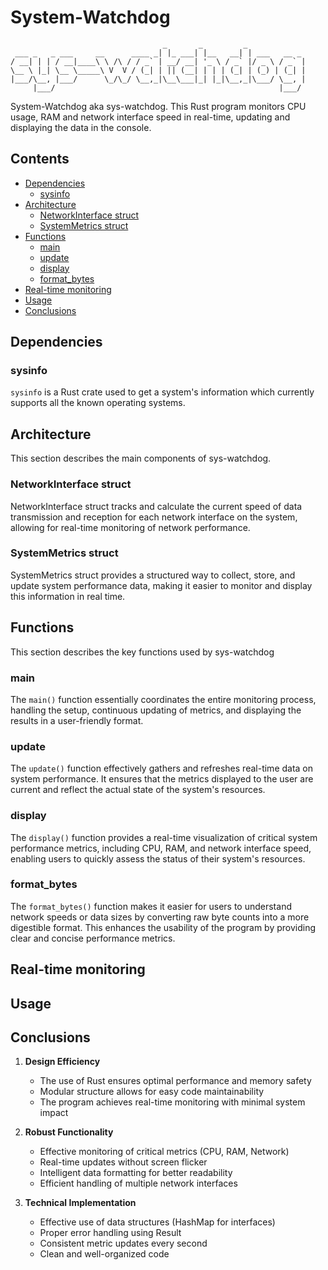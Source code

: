 # System-Watchdog

```
                                  _       _         _             
 ___ _   _ ___     __      ____ _| |_ ___| |__   __| | ___   __ _ 
/ __| | | / __|____\ \ /\ / / _` | __/ __| '_ \ / _` |/ _ \ / _` |
\__ \ |_| \__ \_____\ V  V / (_| | || (__| | | | (_| | (_) | (_| |
|___/\__, |___/      \_/\_/ \__,_|\__\___|_| |_|\__,_|\___/ \__, |
     |___/                                                  |___/ 
```

System-Watchdog aka sys-watchdog. This Rust program monitors CPU usage, RAM and network interface speed in real-time, updating and displaying the data in the console.

## Contents

- [Dependencies](#dependencies)
    - [sysinfo](#sysinfo)
- [Architecture](#architecture)
    - [NetworkInterface struct](#networkinterface-struct)
    - [SystemMetrics struct](#systemmetrics-struct)
- [Functions](#functions)
    - [main](#main)
    - [update](#update)
    - [display](#display)
    - [format_bytes](#format_bytes)
- [Real-time monitoring](#real-time-monitoring)
- [Usage](#usage)
- [Conclusions](#conclusions)

## Dependencies

### sysinfo

`sysinfo` is a Rust crate used to get a system's information which currently supports all the known operating systems.

## Architecture

This section describes the main components of sys-watchdog.

### NetworkInterface struct

NetworkInterface struct tracks and calculate the current speed of data transmission and reception for each network interface on the system, allowing for real-time monitoring of network performance.

### SystemMetrics struct

SystemMetrics struct provides a structured way to collect, store, and update system performance data, making it easier to monitor and display this information in real time.

## Functions

This section describes the key functions used by sys-watchdog

### main

The `main()` function essentially coordinates the entire monitoring process, handling the setup, continuous updating of metrics, and displaying the results in a user-friendly format.

### update

The `update()` function effectively gathers and refreshes real-time data on system performance. It ensures that the metrics displayed to the user are current and reflect the actual state of the system's resources.

### display

The `display()` function provides a real-time visualization of critical system performance metrics, including CPU, RAM, and network interface speed, enabling users to quickly assess the status of their system's resources.

### format_bytes

The `format_bytes()` function makes it easier for users to understand network speeds or data sizes by converting raw byte counts into a more digestible format. This enhances the usability of the program by providing clear and concise performance metrics.

## Real-time monitoring

## Usage

## Conclusions

1. **Design Efficiency**
   - The use of Rust ensures optimal performance and memory safety
   - Modular structure allows for easy code maintainability
   - The program achieves real-time monitoring with minimal system impact

2. **Robust Functionality**
   - Effective monitoring of critical metrics (CPU, RAM, Network)
   - Real-time updates without screen flicker
   - Intelligent data formatting for better readability
   - Efficient handling of multiple network interfaces

3. **Technical Implementation**
   - Effective use of data structures (HashMap for interfaces)
   - Proper error handling using Result
   - Consistent metric updates every second
   - Clean and well-organized code
